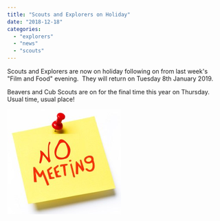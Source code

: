 ```yaml
---
title: "Scouts and Explorers on Holiday"
date: "2018-12-18"
categories: 
  - "explorers"
  - "news"
  - "scouts"
---
```


Scouts and Explorers are now on holiday following on from last week's "Film and Food" evening.  They will return on Tuesday 8th January 2019.

Beavers and Cub Scouts are on for the final time this year on Thursday.  Usual time, usual place!

![](images/d4dd4-nomeeting1.jpg)
